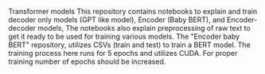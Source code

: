 Transformer models
This repository contains notebooks to explain and train decoder only models (GPT like model), Encoder (Baby BERT), and Encoder-decoder models, The notebooks also explain preprocessing of raw text to get it ready to be used for training various models.
The "Encoder baby BERT" repository, utilizes CSVs (train and test) to train a BERT model.
The training process here runs for 5 epochs and utilizes CUDA. For proper training number of epochs should be increased.
